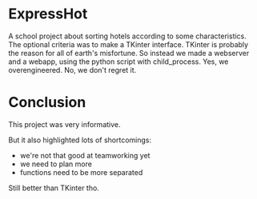 # ExpressHot
 A school project about sorting hotels according to some characteristics. The optional criteria was to make a TKinter interface. TKinter is probably the reason for all of earth's misfortune. So instead we made a webserver and a webapp, using the python script with child_process. Yes, we overengineered. No, we don't regret it.

# Conclusion

This project was very informative.

But it also highlighted lots of shortcomings:
- we're not that good at teamworking yet
- we need to plan more
- functions need to be more separated

Still better than TKinter tho.